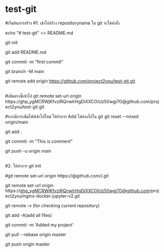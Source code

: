 # test-git

#เริ่มต้นการสร้่าง
#1. เข้าไปสร้าง repositoryname ใน git จะได้คำสั่ง

echo "# test-git" >> README.md

git init

git add README.md

git commit -m "first commit"

git branch -M main

git remote add origin https://github.com/project2you/test-git.git

<br>
#เพิ่มตรงนี้เข้าไป
git remote set-url origin https://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@github.com/project2you/test-git.git

#หากมีการเพิ่มไฟล์เข้าไปใหม่ ให้ทำการ Add ไฟล์ลงไปใน git
git reset --mixed origin/main

git add .

git commit -m "This is comment"

git push -u origin main

<br>
#2. ให้ทำการ
git init

#git remote set-url origin https://<githubtoken>@github.com/<username>/<repositoryname>.git

git remote set-url origin https://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@github.com/project2you/nginx-docker-jupyter-v2.git

git remote -v (for checking current repository)

git add -A(add all files)

git commit -m 'Added my project'

git pull --rebase origin master

git push  origin master


